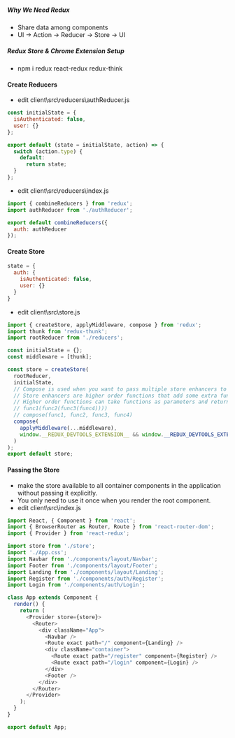 ##### Why We Need Redux
* Share data among components
* UI -> Action -> Reducer -> Store -> UI

##### Redux Store & Chrome Extension Setup
* npm i redux react-redux redux-think

#### Create Reducers
* edit client\src\reducers\authReducer.js
```javascript
const initialState = {
  isAuthenticated: false,
  user: {}
};

export default (state = initialState, action) => {
  switch (action.type) {
    default:
      return state;
  }
};
```
* edit client\src\reducers\index.js
```javascript
import { combineReducers } from 'redux';
import authReducer from './authReducer';

export default combineReducers({
  auth: authReducer
});
```
#### Create Store
```javascript
state = {
  auth: {
    isAuthenticated: false,
    user: {}
  }
}
```
* edit client\src\store.js
```javascript
import { createStore, applyMiddleware, compose } from 'redux';
import thunk from 'redux-thunk';
import rootReducer from './reducers';

const initialState = {};
const middleware = [thunk];

const store = createStore(
  rootReducer,
  initialState,
  // Compose is used when you want to pass multiple store enhancers to the store. 
  // Store enhancers are higher order functions that add some extra functionality to the store.
  // Higher order functions can take functions as parameters and return functions as return values.
  // func1(func2(func3(func4))))
  // compose(func1, func2, func3, func4)
  compose(
    applyMiddleware(...middleware),
    window.__REDUX_DEVTOOLS_EXTENSION__ && window.__REDUX_DEVTOOLS_EXTENSION__()
  )
);
export default store;
```
#### Passing the Store
* <Provider> make the store available to all container components in the application without passing it explicitly. 
* You only need to use it once when you render the root component.
* edit client\src\index.js
```javascript
import React, { Component } from 'react';
import { BrowserRouter as Router, Route } from 'react-router-dom';
import { Provider } from 'react-redux';

import store from './store';
import './App.css';
import Navbar from './components/layout/Navbar';
import Footer from './components/layout/Footer';
import Landing from './components/layout/Landing';
import Register from './components/auth/Register';
import Login from './components/auth/Login';

class App extends Component {
  render() {
    return (
      <Provider store={store}>
        <Router>
          <div className="App">
            <Navbar />
            <Route exact path="/" component={Landing} />
            <div className="container">
              <Route exact path="/register" component={Register} />
              <Route exact path="/login" component={Login} />
            </div>
            <Footer />
          </div>
        </Router>
      </Provider>
    );
  }
}

export default App;
```
